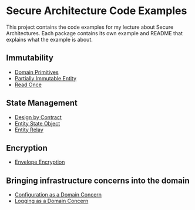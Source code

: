 # Secure Architecture Code Examples

This project contains the code examples for my lecture about Secure Architectures. Each package contains its own example
and README that explains what the example is about.

## Immutability

* [Domain Primitives](src/main/java/com/example/domainprimitives)
* [Partially Immutable Entity](src/main/java/com/example/partiallyimmutableentity)
* [Read Once](src/main/java/com/example/readonce)

## State Management

* [Design by Contract](src/main/java/com/example/designbycontract)
* [Entity State Object](src/main/java/com/example/entitystateobject)
* [Entity Relay](src/main/java/com/example/entityrelay)

## Encryption

* [Envelope Encryption](src/main/java/com/example/envelopeencryption)

## Bringing infrastructure concerns into the domain

* [Configuration as a Domain Concern](src/main/java/com/example/configuration)
* [Logging as a Domain Concern](src/main/java/com/example/logging)
